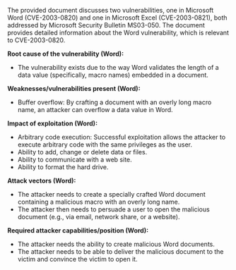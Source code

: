 The provided document discusses two vulnerabilities, one in Microsoft Word (CVE-2003-0820) and one in Microsoft Excel (CVE-2003-0821), both addressed by Microsoft Security Bulletin MS03-050. The document provides detailed information about the Word vulnerability, which is relevant to CVE-2003-0820.

**Root cause of the vulnerability (Word):**
- The vulnerability exists due to the way Word validates the length of a data value (specifically, macro names) embedded in a document.

**Weaknesses/vulnerabilities present (Word):**
- Buffer overflow: By crafting a document with an overly long macro name, an attacker can overflow a data value in Word.

**Impact of exploitation (Word):**
- Arbitrary code execution: Successful exploitation allows the attacker to execute arbitrary code with the same privileges as the user.
- Ability to add, change or delete data or files.
- Ability to communicate with a web site.
- Ability to format the hard drive.

**Attack vectors (Word):**
- The attacker needs to create a specially crafted Word document containing a malicious macro with an overly long name.
- The attacker then needs to persuade a user to open the malicious document (e.g., via email, network share, or a website).

**Required attacker capabilities/position (Word):**
- The attacker needs the ability to create malicious Word documents.
- The attacker needs to be able to deliver the malicious document to the victim and convince the victim to open it.
